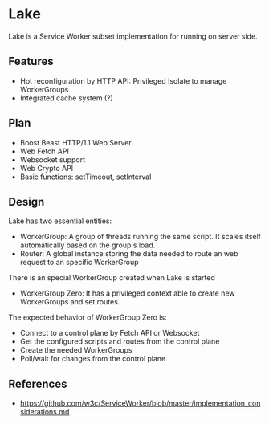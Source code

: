# Lake
Lake is a Service Worker subset implementation for running on server side.

## Features
* Hot reconfiguration by HTTP API: Privileged Isolate to manage WorkerGroups
* Integrated cache system (?)

## Plan
* Boost Beast HTTP/1.1 Web Server
* Web Fetch API
* Websocket support
* Web Crypto API
* Basic functions: setTimeout, setInterval

## Design
Lake has two essential entities:
* WorkerGroup: A group of threads running the same script. It scales itself automatically based on the group's load.
* Router: A global instance storing the data needed to route an web request to an specific WorkerGroup

There is an special WorkerGroup created when Lake is started
* WorkerGroup Zero: It has a privileged context able to create new WorkerGroups and set routes.

The expected behavior of WorkerGroup Zero is:

* Connect to a control plane by Fetch API or Websocket
* Get the configured scripts and routes from the control plane
* Create the needed WorkerGroups
* Poll/wait for changes from the control plane


## References
* https://github.com/w3c/ServiceWorker/blob/master/implementation_considerations.md
